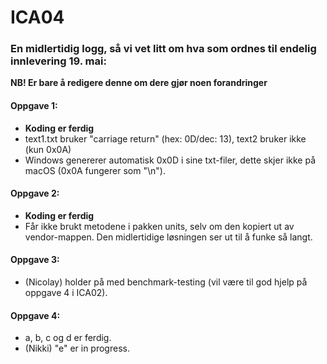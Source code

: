 # ICA04

### En midlertidig logg, så vi vet litt om hva som ordnes til endelig innlevering 19. mai:
**NB! Er bare å redigere denne om dere gjør noen forandringer**

#### Oppgave 1:
- **Koding er ferdig**
- text1.txt bruker "carriage return" (hex: 0D/dec: 13), text2 bruker ikke (kun 0x0A)
- Windows genererer automatisk 0x0D i sine txt-filer, dette skjer ikke på macOS (0x0A fungerer som "\n").

#### Oppgave 2:
- **Koding er ferdig**
- Får ikke brukt metodene i pakken units, selv om den kopiert ut av vendor-mappen. Den midlertidige løsningen ser ut til å funke så langt.

#### Oppgave 3:
- (Nicolay) holder på med benchmark-testing (vil være til god hjelp på oppgave 4 i ICA02).

#### Oppgave 4:
- a, b, c og d er ferdig.
- (Nikki) "e" er in progress.
